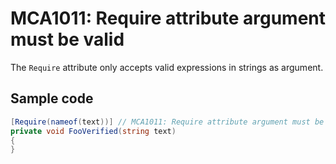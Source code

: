 # MCA1011: Require attribute argument must be valid

The `Require` attribute only accepts valid expressions in strings as argument.

## Sample code

```cs
[Require(nameof(text))] // MCA1011: Require attribute argument must be valid.
private void FooVerified(string text)
{
}
```
